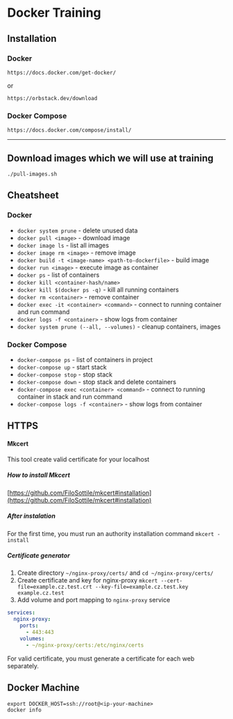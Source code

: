 # Docker Training
## Installation
### Docker
```
https://docs.docker.com/get-docker/
```
or
```
https://orbstack.dev/download
```

### Docker Compose

```
https://docs.docker.com/compose/install/
```
---

## Download images which we will use at training
```
./pull-images.sh
```

## Cheatsheet

### Docker
- `docker system prune` - delete unused data
- `docker pull <image>` - download image
- `docker image ls` - list all images
- `docker image rm <image>` - remove image
- `docker build -t <image-name> <path-to-dockerfile>` - build image
- `docker run <image>` - execute image as container
- `docker ps` - list of containers
- `docker kill <container-hash/name>`
- `docker kill $(docker ps -q)` - kill all running containers
- `docker rm <container>` - remove container
- `docker exec -it <container> <command>` - connect to running container and run command
- `docker logs -f <container>` - show logs from container
- `docker system prune (--all, --volumes)` - cleanup containers, images

### Docker Compose
- `docker-compose ps` - list of containers in project
- `docker-compose up` - start stack
- `docker-compose stop` - stop stack
- `docker-compose down` - stop stack and delete containers
- `docker-compose exec <container> <command>` - connect to running container in stack and run command
- `docker-compose logs -f <container>` - show logs from container

## HTTPS

#### Mkcert
This tool create valid certificate for your localhost

##### How to install Mkcert
[https://github.com/FiloSottile/mkcert#installation](https://github.com/FiloSottile/mkcert#installation)

##### After instalation
For the first time, you must run an authority installation command
`mkcert -install`

##### Certificate generator
1. Create directory `~/nginx-proxy/certs/` and `cd ~/nginx-proxy/certs/`
2. Create certificate and key for nginx-proxy `mkcert --cert-file=example.cz.test.crt --key-file=example.cz.test.key example.cz.test`
3. Add volume and port mapping to `nginx-proxy` service

```yaml
services:
  nginx-proxy:
    ports:
      - 443:443
    volumes:
      - ~/nginx-proxy/certs:/etc/nginx/certs
```

For valid certificate, you must generate a certificate for each web separately.

## Docker Machine

```
export DOCKER_HOST=ssh://root@<ip-your-machine>
docker info
```
